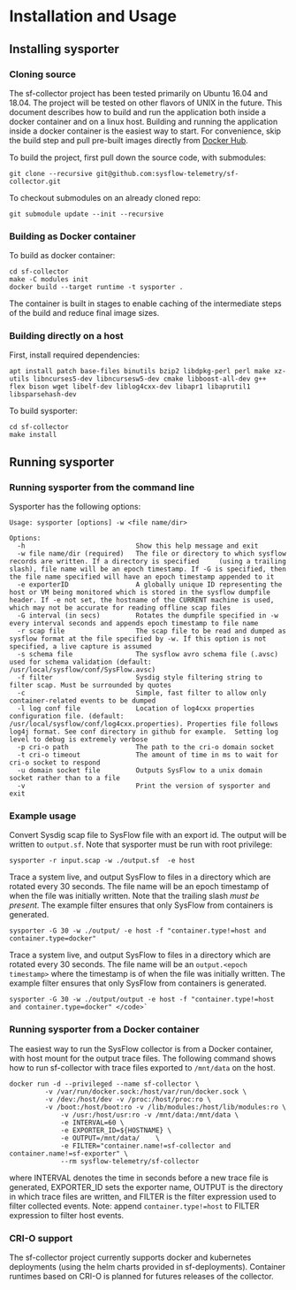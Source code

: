 # Installation and Usage

## Installing sysporter

### Cloning source

The sf-collector project has been tested primarily on Ubuntu 16.04 and 18.04.  The project will be tested on other flavors of UNIX in the future. This document describes how to build and run the application both inside a docker container and on a linux host. Building and running the application inside a docker container is the easiest way to start. For convenience, skip the build step and pull pre-built images directly from [Docker Hub](https://hub.docker.com/r/sysflowtelemetry/sf-collector).

To build the project, first pull down the source code, with submodules:
```
git clone --recursive git@github.com:sysflow-telemetry/sf-collector.git 
```

To checkout submodules on an already cloned repo:
```
git submodule update --init --recursive
```

### Building as Docker container

To build as docker container: 
```
cd sf-collector
make -C modules init
docker build --target runtime -t sysporter .
``` 

The container is built in stages to enable caching of the intermediate steps of the build and reduce final image sizes. 

### Building directly on a host

First, install required dependencies:
```
apt install patch base-files binutils bzip2 libdpkg-perl perl make xz-utils libncurses5-dev libncursesw5-dev cmake libboost-all-dev g++  flex bison wget libelf-dev liblog4cxx-dev libapr1 libaprutil1 libsparsehash-dev
```

To build sysporter:
```
cd sf-collector
make install
```

## Running sysporter

### Running sysporter from the command line 

Sysporter has the following options:
```
Usage: sysporter [options] -w <file name/dir>

Options:
  -h                            Show this help message and exit
  -w file name/dir (required)   The file or directory to which sysflow records are written. If a directory is specified     (using a trailing slash), file name will be an epoch timestamp. If -G is specified, then the file name specified will have an epoch timestamp appended to it
  -e exporterID                 A globally unique ID representing the host or VM being monitored which is stored in the sysflow dumpfile header. If -e not set, the hostname of the CURRENT machine is used, which may not be accurate for reading offline scap files
  -G interval (in secs)         Rotates the dumpfile specified in -w every interval seconds and appends epoch timestamp to file name
  -r scap file                  The scap file to be read and dumped as sysflow format at the file specified by -w. If this option is not specified, a live capture is assumed
  -s schema file                The sysflow avro schema file (.avsc) used for schema validation (default: /usr/local/sysflow/conf/SysFlow.avsc)
  -f filter                     Sysdig style filtering string to filter scap. Must be surrounded by quotes
  -c                            Simple, fast filter to allow only container-related events to be dumped
  -l log conf file              Location of log4cxx properties configuration file. (default: /usr/local/sysflow/conf/log4cxx.properties). Properties file follows log4j format. See conf directory in github for example.  Setting log level to debug is extremely verbose
  -p cri-o path                 The path to the cri-o domain socket
  -t cri-o timeout              The amount of time in ms to wait for cri-o socket to respond
  -u domain socket file         Outputs SysFlow to a unix domain socket rather than to a file
  -v                            Print the version of sysporter and exit
``` 

### Example usage

Convert Sysdig scap file to SysFlow file with an export id. The output will be written to `output.sf`.  Note that sysporter must be run with root privilege:

```
sysporter -r input.scap -w ./output.sf  -e host
```

Trace a system live, and output SysFlow to files in a directory which are rotated every 30 seconds. The file name will be an epoch timestamp of when the file was initially written.  Note that the trailing slash _must be present_. The example filter ensures that only SysFlow from containers is generated.

```
sysporter -G 30 -w ./output/ -e host -f "container.type!=host and container.type=docker"
```

Trace a system live, and output SysFlow to files in a directory which are rotated every 30 seconds. The file name will be an `output.<epoch timestamp>` where the timestamp is of when the file was initially written. The example filter ensures that only SysFlow from containers is generated.

```
sysporter -G 30 -w ./output/output -e host -f "container.type!=host and container.type=docker" </code>`
```

### Running sysporter from a Docker container

The easiest way to run the SysFlow collector is from a Docker container, with host mount for the output trace files. The following command shows how to run sf-collector with trace files exported to `/mnt/data` on the host.

```
docker run -d --privileged --name sf-collector \
	     -v /var/run/docker.sock:/host/var/run/docker.sock \
	     -v /dev:/host/dev -v /proc:/host/proc:ro \
	     -v /boot:/host/boot:ro -v /lib/modules:/host/lib/modules:ro \
             -v /usr:/host/usr:ro -v /mnt/data:/mnt/data \
             -e INTERVAL=60 \
             -e EXPORTER_ID=${HOSTNAME} \
             -e OUTPUT=/mnt/data/    \
             -e FILTER="container.name!=sf-collector and container.name!=sf-exporter" \
             --rm sysflow-telemetry/sf-collector
```
where INTERVAL denotes the time in seconds before a new trace file is generated, EXPORTER\_ID sets the exporter name, OUTPUT is the directory in which trace files are written, and FILTER is the filter expression used to filter collected events. Note: append `container.type!=host` to FILTER expression to filter host events. 

### CRI-O support

The sf-collector project currently supports docker and kubernetes deployments (using the helm charts provided in sf-deployments). Container runtimes based on CRI-O is planned for futures releases of the collector.
